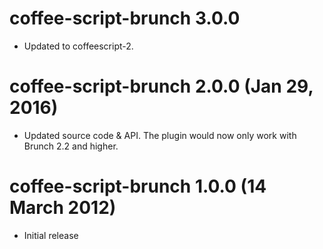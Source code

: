 # coffee-script-brunch 3.0.0
* Updated to coffeescript-2.

# coffee-script-brunch 2.0.0 (Jan 29, 2016)
* Updated source code & API. The plugin would now only work with Brunch 2.2 and higher.

# coffee-script-brunch 1.0.0 (14 March 2012)
* Initial release
